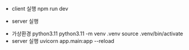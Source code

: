 

* client 실행
npm run dev

* server 실행
- 가상환경 python3.11 
  python3.11 -m venv .venv
  source .venv/bin/activate
- server 실행
  uvicorn app.main:app --reload